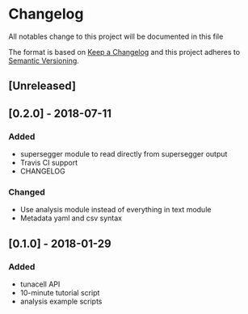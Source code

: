 # Changelog
All notables change to this project will be documented in this file

The format is based on [Keep a Changelog](http://keepachangelog.com/en/1.0.0/)
and this project adheres to [Semantic Versioning](http://semver.org/spec/v2.0.0.html).

## [Unreleased]

## [0.2.0] - 2018-07-11
### Added
   - supersegger module to read directly from supersegger output
   - Travis CI support
   - CHANGELOG

### Changed
   - Use analysis module instead of everything in text module
   - Metadata yaml and csv syntax

## [0.1.0] - 2018-01-29
### Added
   - tunacell API
   - 10-minute tutorial script
   - analysis example scripts
